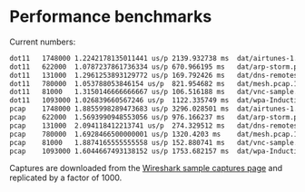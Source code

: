 # Performance benchmarks

Current numbers:

```bash
dot11   1748000 1.2242178135011441 us/p 2139.932738 ms  dat/airtunes-1.pcap.1000
dot11   622000  1.0787237861736334 us/p 670.966195 ms   dat/arp-storm.pcap.1000
dot11   131000  1.2961253893129772 us/p 169.792426 ms   dat/dns-remoteshell.pcap.1000
dot11   780000  1.053788053846154 us/p  821.954682 ms   dat/mesh.pcap.1000
dot11   81000   1.3150146666666667 us/p 106.516188 ms   dat/vnc-sample.pcap.1000
dot11   1093000 1.026839660567246 us/p  1122.335749 ms  dat/wpa-Induction.pcap.1000
pcap    1748000 1.8855998289473683 us/p 3296.028501 ms  dat/airtunes-1.pcap.1000
pcap    622000  1.5693990948553056 us/p 976.166237 ms   dat/arp-storm.pcap.1000
pcap    131000  2.094118412213741 us/p  274.329512 ms   dat/dns-remoteshell.pcap.1000
pcap    780000  1.6928466500000001 us/p 1320.4203 ms    dat/mesh.pcap.1000
pcap    81000   1.8874165555555558 us/p 152.880741 ms   dat/vnc-sample.pcap.1000
pcap    1093000 1.6044667493138152 us/p 1753.682157 ms  dat/wpa-Induction.pcap.1000
```

Captures are downloaded from the [Wireshark sample captures
page](http://wiki.wireshark.org/SampleCaptures) and replicated by a factor of
1000.
